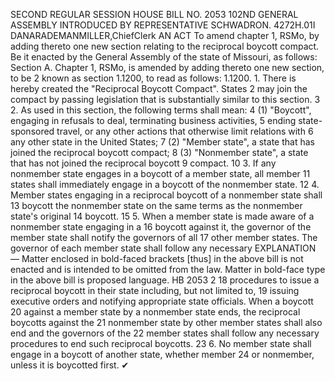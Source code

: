 SECOND REGULAR SESSION
HOUSE BILL NO. 2053
102ND GENERAL ASSEMBLY
INTRODUCED BY REPRESENTATIVE SCHWADRON.
4272H.01I DANARADEMANMILLER,ChiefClerk
AN ACT
To amend chapter 1, RSMo, by adding thereto one new section relating to the reciprocal
boycott compact.
Be it enacted by the General Assembly of the state of Missouri, as follows:
Section A. Chapter 1, RSMo, is amended by adding thereto one new section, to be
2 known as section 1.1200, to read as follows:
1.1200. 1. There is hereby created the "Reciprocal Boycott Compact". States
2 may join the compact by passing legislation that is substantially similar to this section.
3 2. As used in this section, the following terms shall mean:
4 (1) "Boycott", engaging in refusals to deal, terminating business activities,
5 ending state-sponsored travel, or any other actions that otherwise limit relations with
6 any other state in the United States;
7 (2) "Member state", a state that has joined the reciprocal boycott compact;
8 (3) "Nonmember state", a state that has not joined the reciprocal boycott
9 compact.
10 3. If any nonmember state engages in a boycott of a member state, all member
11 states shall immediately engage in a boycott of the nonmember state.
12 4. Member states engaging in a reciprocal boycott of a nonmember state shall
13 boycott the nonmember state on the same terms as the nonmember state's original
14 boycott.
15 5. When a member state is made aware of a nonmember state engaging in a
16 boycott against it, the governor of the member state shall notify the governors of all
17 other member states. The governor of each member state shall follow any necessary
EXPLANATION — Matter enclosed in bold-faced brackets [thus] in the above bill is not enacted and is
intended to be omitted from the law. Matter in bold-face type in the above bill is proposed language.
HB 2053 2
18 procedures to issue a reciprocal boycott in their state including, but not limited to,
19 issuing executive orders and notifying appropriate state officials. When a boycott
20 against a member state by a nonmember state ends, the reciprocal boycotts against the
21 nonmember state by other member states shall also end and the governors of the
22 member states shall follow any necessary procedures to end such reciprocal boycotts.
23 6. No member state shall engage in a boycott of another state, whether member
24 or nonmember, unless it is boycotted first.
✔